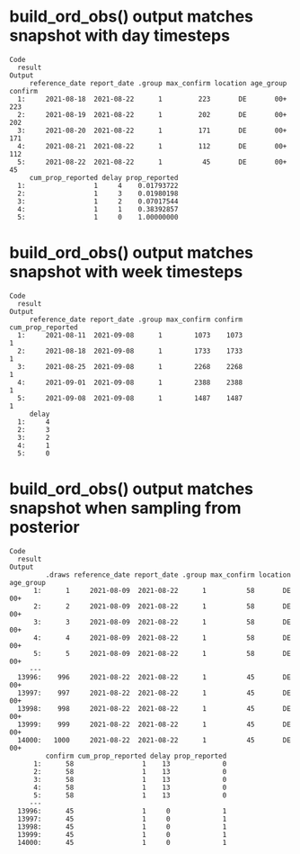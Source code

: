 # build_ord_obs() output matches snapshot with day timesteps

    Code
      result
    Output
         reference_date report_date .group max_confirm location age_group confirm
      1:     2021-08-18  2021-08-22      1         223       DE       00+     223
      2:     2021-08-19  2021-08-22      1         202       DE       00+     202
      3:     2021-08-20  2021-08-22      1         171       DE       00+     171
      4:     2021-08-21  2021-08-22      1         112       DE       00+     112
      5:     2021-08-22  2021-08-22      1          45       DE       00+      45
         cum_prop_reported delay prop_reported
      1:                 1     4    0.01793722
      2:                 1     3    0.01980198
      3:                 1     2    0.07017544
      4:                 1     1    0.38392857
      5:                 1     0    1.00000000

# build_ord_obs() output matches snapshot with week timesteps

    Code
      result
    Output
         reference_date report_date .group max_confirm confirm cum_prop_reported
      1:     2021-08-11  2021-09-08      1        1073    1073                 1
      2:     2021-08-18  2021-09-08      1        1733    1733                 1
      3:     2021-08-25  2021-09-08      1        2268    2268                 1
      4:     2021-09-01  2021-09-08      1        2388    2388                 1
      5:     2021-09-08  2021-09-08      1        1487    1487                 1
         delay
      1:     4
      2:     3
      3:     2
      4:     1
      5:     0

# build_ord_obs() output matches snapshot when sampling from posterior

    Code
      result
    Output
             .draws reference_date report_date .group max_confirm location age_group
          1:      1     2021-08-09  2021-08-22      1          58       DE       00+
          2:      2     2021-08-09  2021-08-22      1          58       DE       00+
          3:      3     2021-08-09  2021-08-22      1          58       DE       00+
          4:      4     2021-08-09  2021-08-22      1          58       DE       00+
          5:      5     2021-08-09  2021-08-22      1          58       DE       00+
         ---                                                                        
      13996:    996     2021-08-22  2021-08-22      1          45       DE       00+
      13997:    997     2021-08-22  2021-08-22      1          45       DE       00+
      13998:    998     2021-08-22  2021-08-22      1          45       DE       00+
      13999:    999     2021-08-22  2021-08-22      1          45       DE       00+
      14000:   1000     2021-08-22  2021-08-22      1          45       DE       00+
             confirm cum_prop_reported delay prop_reported
          1:      58                 1    13             0
          2:      58                 1    13             0
          3:      58                 1    13             0
          4:      58                 1    13             0
          5:      58                 1    13             0
         ---                                              
      13996:      45                 1     0             1
      13997:      45                 1     0             1
      13998:      45                 1     0             1
      13999:      45                 1     0             1
      14000:      45                 1     0             1

